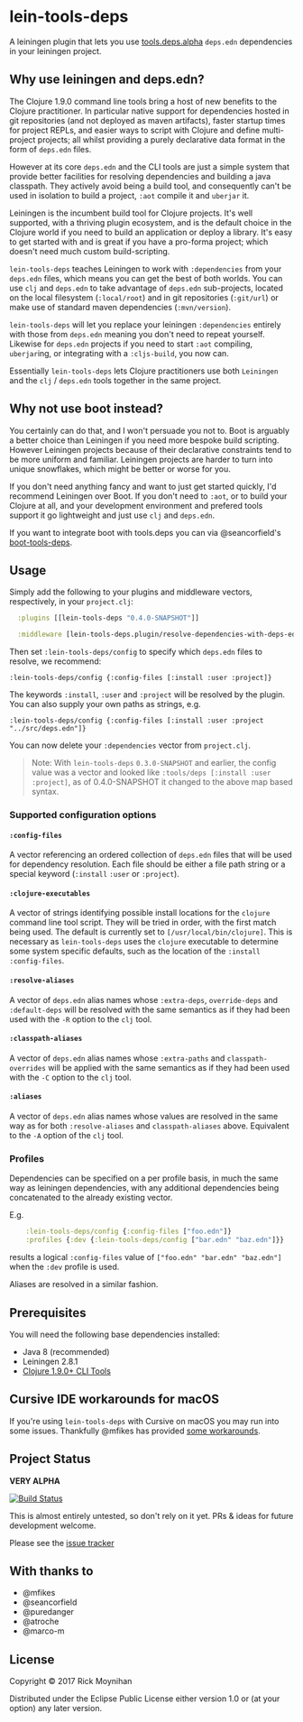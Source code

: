 # lein-tools-deps

A leiningen plugin that lets you
use [tools.deps.alpha](https://github.com/clojure/tools.deps.alpha)
`deps.edn` dependencies in your leiningen project.

## Why use leiningen and deps.edn?

The Clojure 1.9.0 command line tools bring a host of new benefits to
the Clojure practitioner.  In particular native support for
dependencies hosted in git repositories (and not deployed as maven
artifacts), faster startup times for project REPLs, and easier ways to
script with Clojure and define multi-project projects; all whilst
providing a purely declarative data format in the form of `deps.edn`
files.

However at its core `deps.edn` and the CLI tools are just a simple
system that provide better facilities for resolving dependencies and
building a java classpath.  They actively avoid being a build tool,
and consequently can't be used in isolation to build a project, `:aot`
compile it and `uberjar` it.

Leiningen is the incumbent build tool for Clojure projects.  It's well
supported, with a thriving plugin ecosystem, and is the default choice
in the Clojure world if you need to build an application or deploy a
library.  It's easy to get started with and is great if you have a
pro-forma project; which doesn't need much custom build-scripting.

`lein-tools-deps` teaches Leiningen to work with `:dependencies` from
your `deps.edn` files, which means you can get the best of both
worlds.  You can use `clj` and `deps.edn` to take advantage of
`deps.edn` sub-projects, located on the local filesystem
(`:local/root`) and in git repositories (`:git/url`) or make use of
standard maven dependencies (`:mvn/version`).

`lein-tools-deps` will let you replace your leiningen `:dependencies`
entirely with those from `deps.edn` meaning you don't need to repeat
yourself.  Likewise for `deps.edn` projects if you need to start
`:aot` compiling, `uberjar`ing, or integrating with a `:cljs-build`,
you now can.

Essentially `lein-tools-deps` lets Clojure practitioners use both
`Leiningen` and the `clj` / `deps.edn` tools together in the same
project.

## Why not use boot instead?

You certainly can do that, and I won't persuade you not to.  Boot is
arguably a better choice than Leiningen if you need more bespoke build
scripting.  However Leiningen projects because of their declarative
constraints tend to be more uniform and familiar.  Leiningen projects
are harder to turn into unique snowflakes, which might be better or
worse for you.

If you don't need anything fancy and want to just get started quickly,
I'd recommend Leiningen over Boot.  If you don't need to `:aot`, or to
build your Clojure at all, and your development environment and
prefered tools support it go lightweight and just use `clj` and
`deps.edn`.

If you want to integrate boot with tools.deps you can via @seancorfield's 
[boot-tools-deps](https://github.com/seancorfield/boot-tools-deps/).

## Usage

Simply add the following to your plugins and middleware vectors,
respectively, in your `project.clj`:

```clojure
  :plugins [[lein-tools-deps "0.4.0-SNAPSHOT"]]
```

```clojure
  :middleware [lein-tools-deps.plugin/resolve-dependencies-with-deps-edn]
```

Then set `:lein-tools-deps/config` to specify which `deps.edn` files to resolve, we recommend:

```
:lein-tools-deps/config {:config-files [:install :user :project]}
```

The keywords `:install`, `:user` and `:project` will be resolved by the
plugin.  You can also supply your own paths as strings, e.g.

`:lein-tools-deps/config {:config-files [:install :user :project "../src/deps.edn"]}`

You can now delete your `:dependencies` vector from `project.clj`.

> Note: With `lein-tools-deps` `0.3.0-SNAPSHOT` and earlier, the
> config value was a vector and looked like `:tools/deps [:install
> :user :project]`, as of 0.4.0-SNAPSHOT it changed to the above map
> based syntax.

### Supported configuration options

#### `:config-files`

A vector referencing an ordered collection of `deps.edn` files that
will be used for dependency resolution.  Each file should be either a
file path string or a special keyword (`:install` `:user` or
`:project`).

#### `:clojure-executables`

A vector of strings identifying possible install locations for the
`clojure` command line tool script.  They will be tried in order, with
the first match being used.  The default is currently set to
`[/usr/local/bin/clojure]`.  This is necessary as `lein-tools-deps`
uses the `clojure` executable to determine some system specific
defaults, such as the location of the `:install` `:config-files`.

#### `:resolve-aliases`

A vector of `deps.edn` alias names whose `:extra-deps`, `override-deps`
and `:default-deps` will be resolved with the same semantics as if they
had been used with the `-R` option to the `clj` tool.

#### `:classpath-aliases`

A vector of `deps.edn` alias names whose `:extra-paths` and
`classpath-overrides` will be applied with the same semantics as if
they had been used with the `-C` option to the `clj` tool.

#### `:aliases`

A vector of `deps.edn` alias names whose values are resolved in the same
way as for both `:resolve-aliases` and `classpath-aliases` above.
Equivalent to the `-A` option of the `clj` tool.

### Profiles

Dependencies can be specified on a per profile basis, in much the same way
as leiningen dependencies, with any additional dependencies being
concatenated to the already existing vector.

E.g.

```clojure
    :lein-tools-deps/config {:config-files ["foo.edn"]}
    :profiles {:dev {:lein-tools-deps/config ["bar.edn" "baz.edn"]}}
```
results a logical ```:config-files``` value of ```["foo.edn" "bar.edn"
"baz.edn"]```  when the ```:dev``` profile is used.

Aliases are resolved in a similar fashion.

## Prerequisites

You will need the following base dependencies installed:

- Java 8 (recommended)
- Leiningen 2.8.1
- [Clojure 1.9.0+ CLI Tools](https://clojure.org/guides/getting_started)

## Cursive IDE workarounds for macOS

If you're using `lein-tools-deps` with Cursive on macOS you may run into some issues.  Thankfully @mfikes has provided [some workarounds](https://gist.github.com/mfikes/f803fef3013927c376063a3d72b69d60).

## Project Status

**VERY ALPHA**

[![Build Status](https://travis-ci.org/RickMoynihan/lein-tools-deps.svg?branch=master)](https://travis-ci.org/RickMoynihan/lein-tools-deps)

This is almost entirely untested, so don't rely on it yet.  PRs &
ideas for future development welcome.

Please see the [issue tracker](https://github.com/RickMoynihan/lein-tools-deps/issues)

## With thanks to

- @mfikes
- @seancorfield
- @puredanger
- @atroche
- @marco-m

## License

Copyright © 2017 Rick Moynihan

Distributed under the Eclipse Public License either version 1.0 or (at
your option) any later version.
